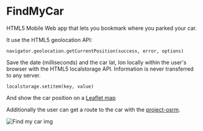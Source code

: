 FindMyCar
=========

HTML5 Mobile Web app that lets you bookmark where you parked your car.

It use the HTML5 geolocation API:

```
navigator.geolocation.getCurrentPosition(success, error, options)
```

Save the date (milliseconds) and the car lat, lon locally within the user's browser with the HTML5 localstorage API. Information is never transferred to any server.

```
localstorage.setitem(key, value)
```
And show the car position on a [Leaflet map](http://leafletjs.com/)

Additionally the user can get a route to the car with the [project-osrm](http://project-osrm.org/).

![Find my car img](https://raw.githubusercontent.com/mappingCo/FindMyCar/gh-pages/img/findmycar.png "Find my Car Web app")